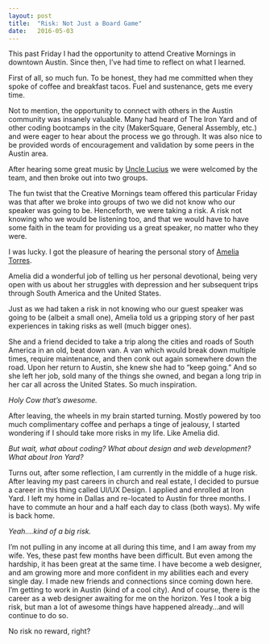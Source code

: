 ```yaml
---
layout: post
title:  "Risk: Not Just a Board Game"
date:   2016-05-03 
---
```


This past Friday I had the opportunity to attend Creative Mornings in downtown Austin. Since then, I’ve had time to reflect on what I learned.

First of all, so much fun. To be honest, they had me committed when they spoke of coffee and breakfast tacos. Fuel and sustenance, gets me every time.

Not to mention, the opportunity to connect with others in the Austin community was insanely valuable. Many had heard of The Iron Yard and of other coding bootcamps in the city (MakerSquare, General Assembly, etc.) and were eager to hear about the process we go through. It was also nice to be provided words of encouragement and validation by some peers in the Austin area.

After hearing some great music by [Uncle Lucius](http://www.uncleluciusmusic.com/) we were welcomed by the team, and then broke out into two groups.

The fun twist that the Creative Mornings team offered this particular Friday was that after we broke into groups of two we did not know who our speaker was going to be. Henceforth, we were taking a risk. A risk not knowing who we would be listening too, and that we would have to have some faith in the team for providing us a great speaker, no matter who they were.

I was lucky. I got the pleasure of hearing the personal story of [Amelia Torres](http://www.shapingsapiens.com/).

Amelia did a wonderful job of telling us her personal devotional, being very open with us about her struggles with depression and her subsequent trips through South America and the United States.

Just as we had taken a risk in not knowing who our guest speaker was going to be (albeit a small one), Amelia told us a gripping story of her past experiences in taking risks as well (much bigger ones).

She and a friend decided to take a trip along the cities and roads of South America in an old, beat down van. A van which would break down multiple times, require maintenance, and then conk out again somewhere down the road. Upon her return to Austin, she knew she had to “keep going.” And so she left her job, sold many of the things she owned, and began a long trip in her car all across the United States. So much inspiration.

*Holy Cow that’s awesome.*

After leaving, the wheels in my brain started turning. Mostly powered by too much complimentary coffee and perhaps a tinge of jealousy, I started wondering if I should take more risks in my life. Like Amelia did.

*But wait, what about coding? What about design and web development? What about Iron Yard?*

Turns out, after some reflection, I am currently in the middle of a huge risk. After leaving my past careers in church and real estate, I decided to pursue a career in this thing called UI/UX Design. I applied and enrolled at Iron Yard. I left my home in Dallas and re-located to Austin for three months. I have to commute an hour and a half each day to class (both ways). My wife is back home.

*Yeah….kind of a big risk.*

I’m not pulling in any income at all during this time, and I am away from my wife. Yes, these past few months have been difficult. But even among the hardship, it has been great at the same time. I have become a web designer, and am growing more and more confident in my abilities each and every single day. I made new friends and connections since coming down here. I’m getting to work in Austin (kind of a cool city). And of course, there is the career as a web designer awaiting for me on the horizon. Yes I took a big risk, but man a lot of awesome things have happened already…and will continue to do so.

No risk no reward, right?